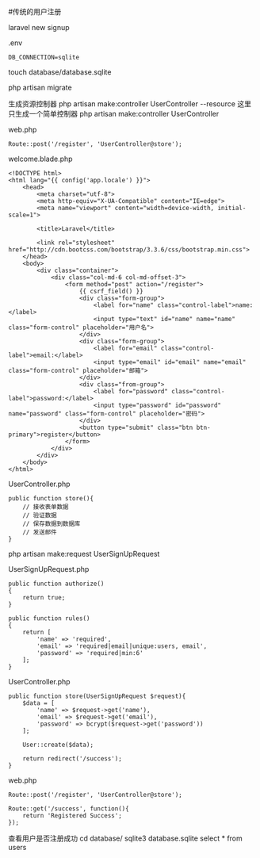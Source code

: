 #传统的用户注册

laravel new signup

.env
```
DB_CONNECTION=sqlite
```

touch database/database.sqlite

php artisan migrate

生成资源控制器
php artisan make:controller UserController --resource
这里只生成一个简单控制器
php artisan make:controller UserController

web.php
```
Route::post('/register', 'UserController@store');
```

welcome.blade.php
```
<!DOCTYPE html>
<html lang="{{ config('app.locale') }}">
    <head>
        <meta charset="utf-8">
        <meta http-equiv="X-UA-Compatible" content="IE=edge">
        <meta name="viewport" content="width=device-width, initial-scale=1">

        <title>Laravel</title>

        <link rel="stylesheet" href="http://cdn.bootcss.com/bootstrap/3.3.6/css/bootstrap.min.css">
    </head>
    <body>
        <div class="container">
            <div class="col-md-6 col-md-offset-3">
                <form method="post" action="/register">
                    {{ csrf_field() }}
                    <div class="form-group">
                        <label for="name" class="control-label">name:</label>
                        <input type="text" id="name" name="name" class="form-control" placeholder="用户名">
                    </div>
                    <div class="form-group">
                        <label for="email" class="control-label">email:</label>
                        <input type="email" id="email" name="email" class="form-control" placeholder="邮箱">
                    </div>
                    <div class="from-group">
                        <label for="password" class="control-label">password:</label>
                        <input type="password" id="password" name="password" class="form-control" placeholder="密码">
                    </div>
                    <button type="submit" class="btn btn-primary">register</button>
                </form>
            </div>
        </div>
    </body>
</html>
```

UserController.php
```
public function store(){
    // 接收表单数据
    // 验证数据
    // 保存数据到数据库
    // 发送邮件
}
```

php artisan make:request UserSignUpRequest

UserSignUpRequest.php
```
public function authorize()
{
    return true;
}

public function rules()
{
    return [
        'name' => 'required',
        'email' => 'required|email|unique:users, email',
        'password' => 'required|min:6'
    ];
}
```

UserController.php
```
public function store(UserSignUpRequest $request){
    $data = [
        'name' => $request->get('name'),
        'email' => $request->get('email'),
        'password' => bcrypt($request->get('password'))
    ];

    User::create($data);

    return redirect('/success');
}
```

web.php
```
Route::post('/register', 'UserController@store');

Route::get('/success', function(){
    return 'Registered Success';
});
```

查看用户是否注册成功
cd database/
sqlite3 database.sqlite
select * from users